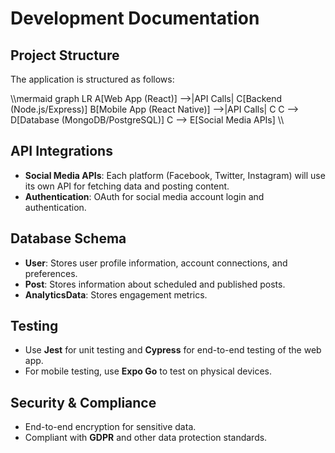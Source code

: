 ﻿# Development Documentation

## Project Structure
The application is structured as follows:

\\\mermaid
graph LR
  A[Web App (React)] -->|API Calls| C[Backend (Node.js/Express)]
  B[Mobile App (React Native)] -->|API Calls| C
  C --> D[Database (MongoDB/PostgreSQL)]
  C --> E[Social Media APIs]
\\\

## API Integrations
- **Social Media APIs**: Each platform (Facebook, Twitter, Instagram) will use its own API for fetching data and posting content.
- **Authentication**: OAuth for social media account login and authentication.

## Database Schema
- **User**: Stores user profile information, account connections, and preferences.
- **Post**: Stores information about scheduled and published posts.
- **AnalyticsData**: Stores engagement metrics.

## Testing
- Use **Jest** for unit testing and **Cypress** for end-to-end testing of the web app.
- For mobile testing, use **Expo Go** to test on physical devices.

## Security & Compliance
- End-to-end encryption for sensitive data.
- Compliant with **GDPR** and other data protection standards.
